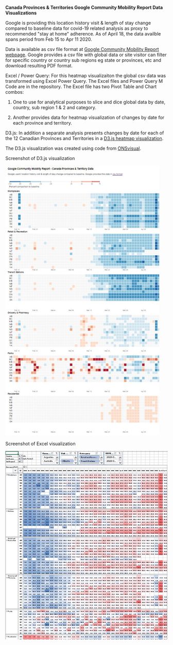 <strong>Canada Provinces & Territories Google Community Mobility Report Data Visualizations</strong>

Google is providing this location history visit & length of stay change compared to baseline  data for covid-19 related analysis as proxy to recommended "stay at home" adherence. As of April 18, the data availble spans period from Feb 15 to Apr 11 2020. 

Data is available as csv file format at <a href="https://www.google.com/covid19/mobility/">Google Community Mobility Report webpage</a>. Google provides a csv file with global data or site visitor can filter for specific country or country sub regions eg state or provinces, etc and download resulting PDF format.

Excel / Power Query: For this heatmap visualizaiton the global csv data was transformed using Excel Power Query. The Excel files and Power Query M Code are in the repository. The Excel file has two Pivot Table and Chart combos:

1) One to use for analytical purposes to slice and dice global data by date, country, sub region 1 & 2 and category.

2) Another provides data for heatmap visualization of changes by date for each province and territory.

D3.js: In addition a separate analysis presents changes by date for each of the 12 Canadian Provinces and Territories in a <a href="https://sitrucp.github.io/canada_google_mobility_report_data/">D3.js heatmap visualization</a>. 

The D3.js visualization was created using code from <a href="https://github.com/ONSvisual/google-mobility-map">ONSvisual</a>.

Screenshot of D3.js visualization

![Alt text](/D3js_screenshot_heatmap.jpg?raw=true)

Screenshot of Excel visualization

![Alt text](/Excel_screenshot_heatmap.jpg?raw=true)
